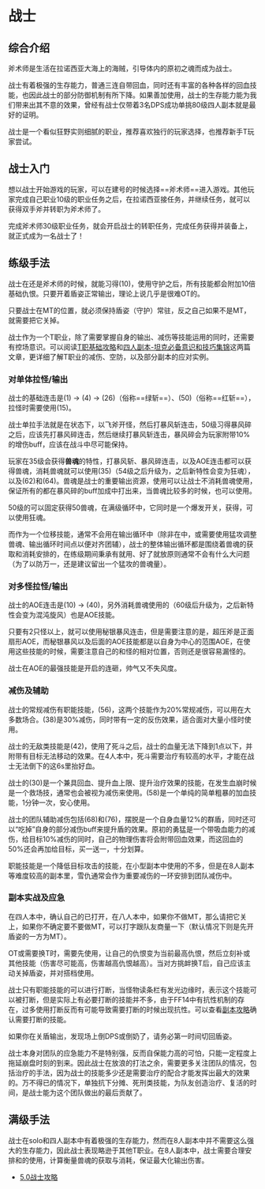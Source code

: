 # 战士
<FloatTOC />

## 综合介绍

斧术师是生活在拉诺西亚大海上的海贼，引导体内的原初之魂而成为战士。

战士有着极强的生存能力，普通三连自带回血，同时还有丰富的各种各样的回血技能，也因此战士的部分防御机制有所下降。如果善加使用，战士的生存能力能为我们带来出其不意的效果，曾经有战士仅带着3名DPS成功单挑80级四人副本就是最好的证明。

战士是一个看似狂野实则细腻的职业，推荐喜欢独行的玩家选择，也推荐新手T玩家尝试。

## 战士入门

想以战士开始游戏的玩家，可以在建号的时候选择==斧术师==进入游戏。其他玩家完成自己职业10级的职业任务之后，在拉诺西亚接任务<quest name="如何加入斧术师行会" />，并继续<quest name="压制战场的斧术师" />任务，就可以获得双手斧并转职为斧术师了。

完成斧术师30级职业任务<quest name="斩断宿怨之日" type="plus" />，就会开启战士的转职任务<quest name="责任与使命" type="plus" />，完成任务获得<item name="战士之证" />并装备上，就正式成为一名战士了！

## 练级手法

战士在还是斧术师的时候，就能习得<Action name="守护" />(10)，使用守护之后，所有技能都会附加10倍基础仇恨。只要开着盾姿正常输出，理论上说几乎是很难OT的。

只要战士在MT的位置，就必须保持盾姿（守护）常驻，反之自己如果不是MT，就需要把它关掉。

战士作为一个T职业，除了需要掌握自身的输出、减伤等技能运用的同时，还需要有控场意识。可以阅读[T职基础攻略](https://bbs.nga.cn/read.php?tid=19311442)和[四人副本-坦克必备意识和技巧集锦](https://bbs.nga.cn/read.php?tid=15417017)这两篇文章，更详细了解T职业的减伤、空防，以及部分副本的应对实例。

### 对单体拉怪/输出

战士的基础连击是<Action name="重劈" />(1) → <Action name="凶残裂" />(4) → <Action name="暴风斩" />(26)（俗称==绿斩==）、<Action name="暴风碎" />(50)（俗称==红斩==），拉怪时需要使用<Action name="飞斧" />(15)。

战士单拉手法就是在<Action name="守护" />状态下，以飞斧开怪，然后打暴风斩连击，50级习得暴风碎之后，应该先打暴风碎连击，然后继续打暴风斩连击，暴风碎会为玩家附带10%的增伤buff，应该在战斗中尽可能保持。

玩家在35级会获得**兽魂**的特性，打暴风斩、暴风碎连击，以及AOE连击都可以获得兽魂，消耗兽魂就可以使用<Action name="原初之魂" />(35)（54级之后升级为<Action name="裂石飞环" />，之后新特性会变为<Action :id="16465">狂魂</Action>），以及<Action name="猛攻" />(62)和<Action name="动乱" />(64)。兽魂是战士的重要输出资源，使用<Action name="原初的解放" />可以让战士不消耗兽魂使用<Action name="裂石飞环" />，保证所有的<Action name="裂石飞环" />都在暴风碎的buff加成中打出来，当兽魂比较多的时候，也可以使用<Action name="裂石飞环" />。

50级的<Action name="战嚎" />可以固定获得50兽魂，在满级循环中，它同时是一个爆发开关，获得<Status :id="1992" name="原初的混沌" />，可以使用<Action :id="16465">狂魂</Action>。

而<Action name="猛攻" />作为一个位移技能，通常不会用在输出循环中（除非在<Action name="原初的解放" />中，或需要使用猛攻调整兽魂、输出循环时间点以便对齐团辅），战士的整体输出循环都是围绕着兽魂的获取和消耗安排的，在练级期间秉承有就用、好了就放原则通常不会有什么大问题（为了以防万一，还是建议留出一个猛攻的兽魂量）。

### 对多怪拉怪/输出

战士的AOE连击是<Action name="超压斧" />(10) → <Action name="秘银暴风" />(40)，另外消耗兽魂使用的<Action name="钢铁旋风" />（60级后升级为<Action name="地毁人亡" />，之后新特性会变为<Action :id="16463">混沌旋风</Action>）也是AOE技能。

只要有2只怪以上，就可以使用秘银暴风连击，但是需要注意的是，超压斧是正面扇形AOE，而秘银暴风以及后面的AOE技能都是以自身为中心的范围AOE，在使用这些技能的时候，需要注意自己的和怪的相对位置，否则还是很容易漏怪的。

战士在AOE的最强技能是开启<Action name="原初的解放" />的<Action name="地毁人亡" />连砸，帅气又不失风度。

### 减伤及辅助

战士的常规减伤有职能技能<Action name="铁壁" />，<Action name="原初的直觉" />(56)，这两个技能作为20%常规减伤，可以用在大多数场合。<Action name="复仇" />(38)是30%减伤，同时带有一定的反伤效果，适合面对大量小怪时使用。

战士的无敌类技能是<Action name="死斗" />(42)，使用了死斗之后，战士的血量无法下降到1点以下，并附带有目标无法移动的效果。在4人本中，死斗需要治疗有较高的水平，才能在战士无法倒下的这6s里抬好血。

战士的<Action name="战栗" />(30)是一个兼具回血、提升血上限、提升治疗效果的技能，在发生血崩时候是一个救场技，通常也会被视为减伤来使用。<Action name="泰然自若" />(58)是一个单纯的简单粗暴的加血技能，1分钟一次，安心使用。

战士的团队辅助减伤包括<Action name="摆脱" />(68)和<Action name="原初的勇猛" />(76)，摆脱是一个自身血量12%的群盾，同时还可以“吃掉”自身的部分减伤buff来提升盾的效果。原初的勇猛是一个带吸血能力的减伤，给目标10%减伤的同时，自己的物理伤害将会附带回血效果，而这回血的50%还会再加给目标，买一送一，十分划算。

职能技能<Action name="雪仇" />是一个降低目标攻击的技能，在小型副本中使用的不多，但是在8人副本等难度较高的副本里，雪仇通常会作为重要减伤的一环安排到团队减伤中。

### 副本实战及应急

在四人本中，确认自己的<Action name="守护" />已打开，在八人本中，如果你不做MT，那么请把它关上，如果你不确定要不要做MT，可以打字跟队友商量一下（默认情况下则是先开盾姿的一方为MT）。

OT或需要换T时，需要先使用<Action name="挑衅" />，让自己的仇恨变为当前最高仇恨，然后立刻补<Action name="飞斧" />或其他技能（伤害尽可能高，伤害越高仇恨越高）。当对方挑衅换T后，自己应该主动关掉盾姿，并对搭档使用<Action name="退避" />。

战士只有职能技能的<Action name="插言" />可以进行打断，当怪物读条栏有发光边缘时，表示这个技能可以被打断，但是实际上有必要打断的技能并不多，由于FF14中有抗性机制的存在，过多使用打断反而有可能导致需要打断的时候出现抗性。可以查看[副本攻略](/duty/)确认需要打断的技能。

如果你在关盾输出，发现场上倒DPS或倒奶了，请务必第一时间切回盾姿。

战士本身对团队的应急能力不是特别强，反而自保能力高的可怕，<Action name="原初的勇猛" />只能一定程度上拖延崩盘时刻的到来。因此战士在放浪的打法之余，需要更多关注团队的情况，包括治疗的手法，因为战士的技能多少还是需要治疗的配合才能发挥出最大的效果的。万不得已的情况下，<Action name="死斗" />单独抗下分摊、死刑类技能，为队友创造治疗、复活的时间，是战士能为这个团队做出的最后贡献了。

## 满级手法

战士在solo和四人副本中有着极强的生存能力，然而在8人副本中并不需要这么强大的生存能力，因此战士表现略逊于其他T职业。在8人副本中，战士需要合理安排<Action name="原初的解放" />和<Action name="战嚎" />的使用，计算衡量兽魂的获取与消耗，保证最大化输出伤害。

* [5.0战士攻略](https://bbs.nga.cn/read.php?tid=18769330)

